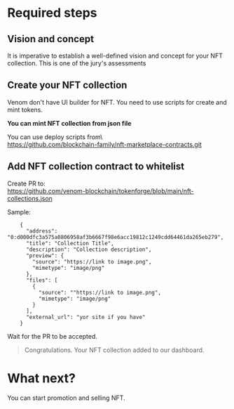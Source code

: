 # Required steps

## Vision and concept

It is imperative to establish a well-defined vision and concept for your NFT collection. This is one of the jury's assessments

## Create your NFT collection

Venom don't have UI builder for NFT. You need to use scripts for create and mint tokens.

**You can mint NFT collection from json file**

You can use deploy scripts from\  
https://github.com/blockchain-family/nft-marketplace-contracts.git

## Add NFT collection contract to whitelist

Create PR to:\
https://github.com/venom-blockchain/tokenforge/blob/main/nft-collections.json


Sample:
```
    {
      "address": "0:d000dfc3a575a0806958af3b6667f98e6acc19812c1249cdd64461da265eb279",
      "title": "Collection Title",
      "description": "Collection description",
      "preview": {
        "source": "https://link to image.png",
        "mimetype": "image/png"
      },
      "files": [
        {
          "source": ""https://link to image.png",
          "mimetype": "image/png"
        }
      ],
      "external_url": "yor site if you have"
    }
```
Wait for the PR to be accepted.

> Congratulations. Your NFT collection added to our dashboard.

# What next?

You can start promotion and selling NFT.